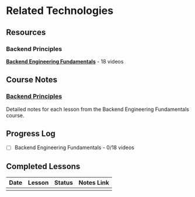 ﻿# Related Technologies

## Resources

### Backend Principles
**[Backend Engineering Fundamentals](https://www.youtube.com/playlist?list=PLui3EUkuMTPgZcV0QhQrOcwMPcBCcd_Q1)** - 18 videos

## Course Notes

### [Backend Principles](/backend-principles/README.md)
Detailed notes for each lesson from the Backend Engineering Fundamentals course.

## Progress Log

- [ ] Backend Engineering Fundamentals - 0/18 videos

## Completed Lessons

| Date | Lesson | Status | Notes Link |
|------|--------|--------|------------|
| | | | |
